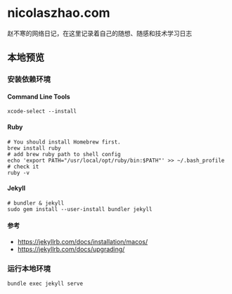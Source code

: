 # nicolaszhao.com
赵不寒的网络日记，在这里记录着自己的随想、随感和技术学习日志

## 本地预览

### 安装依赖环境

#### Command Line Tools

```
xcode-select --install
```

#### Ruby

```
# You should install Homebrew first.
brew install ruby
# add brew ruby path to shell config
echo 'export PATH="/usr/local/opt/ruby/bin:$PATH"' >> ~/.bash_profile
# check it
ruby -v
```

#### Jekyll

```
# bundler & jekyll
sudo gem install --user-install bundler jekyll
```

#### 参考

* https://jekyllrb.com/docs/installation/macos/
* https://jekyllrb.com/docs/upgrading/

### 运行本地环境

```shell
bundle exec jekyll serve
```


